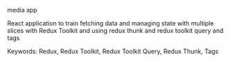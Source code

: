 media app

React application to train fetching data and managing state with multiple slices with Redux Toolkit and using redux thunk and redux toolkit query and tags

Keywords: Redux, Redux Toolkit, Redux Toolkit Query, Redux Thunk, Tags
